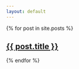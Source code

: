 ```yaml
---
layout: default
---
```


  {% for post in site.posts %}
    <h2>
      <a href="{{ post.url }}">{{ post.title }}</a>
    </h2>
  {% endfor %}
